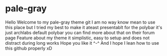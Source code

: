 # pale-gray
Hello Welcome to my pale-gray theme git 
I am no way know mean to use this place but I tried my best to make it ateast presentablt
for the polybar it's just archlabs default polybar you can find more about that on their forum page
Feature about my theme it simplistic, easy to setup and does not distract during long works 
Hope you like it ^-^
And I hope I lean how to use this github properly xD
